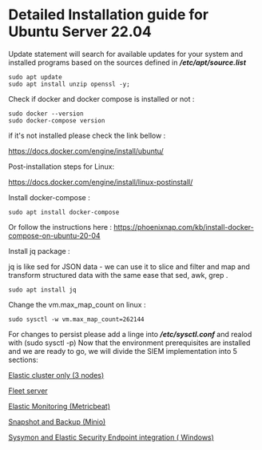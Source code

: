 # Detailed Installation guide for Ubuntu Server 22.04 

Update statement will search for available updates for your system and installed programs based on the sources defined in ***/etc/apt/source.list***

```
sudo apt update
sudo apt install unzip openssl -y;
```
Check if docker and docker compose is installed or not :

```
sudo docker --version
sudo docker-compose version
```
if it's not installed please check the link bellow :

https://docs.docker.com/engine/install/ubuntu/

Post-installation steps for Linux:

https://docs.docker.com/engine/install/linux-postinstall/

Install docker-compose :

```
sudo apt install docker-compose
```
Or follow the instructions here : https://phoenixnap.com/kb/install-docker-compose-on-ubuntu-20-04

Install jq package :

jq is like sed for JSON data - we can use it to slice and filter and map and transform structured data with the same ease that sed, awk, grep .

```
sudo apt install jq
```

Change the vm.max_map_count on linux :

```
sudo sysctl -w vm.max_map_count=262144
```

For changes to persist please add a linge into  ***/etc/sysctl.conf*** and realod with (sudo sysctl -p)
Now that the environment prerequisites are installed and we are ready to go, we will divide the SIEM implementation into 5 sections:

[Elastic cluster only (3 nodes)](../blob/master/LICENSE)

[Fleet server](../blob/master/LICENSE)

[Elastic Monitoring (Metricbeat)](../blob/master/LICENSE)

[Snapshot and Backup (Minio)](../blob/master/LICENSE)

[Sysymon and Elastic Security Endpoint integration ( Windows)](../blob/master/LICENSE)










